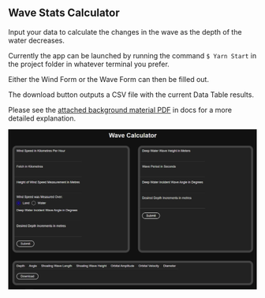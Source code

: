 ## Wave Stats Calculator

Input your data to calculate the changes in the wave as the depth of the water decreases.

Currently the app can be launched by running the command `$ Yarn Start` in the project folder in whatever terminal you prefer.

Either the Wind Form or the Wave Form can then be filled out.

The download button outputs a CSV file with the current Data Table results.

Please see the [attached background material PDF](https://github.com/HenryBoyd4275/WaveStats/blob/master/docs/Wave%20calculator%20background%20material.pdf) in docs for a more detailed explanation.

![screenshot](https://github.com/HenryBoyd4275/WaveStats/blob/master/docs/Screenshot.PNG?raw=true)